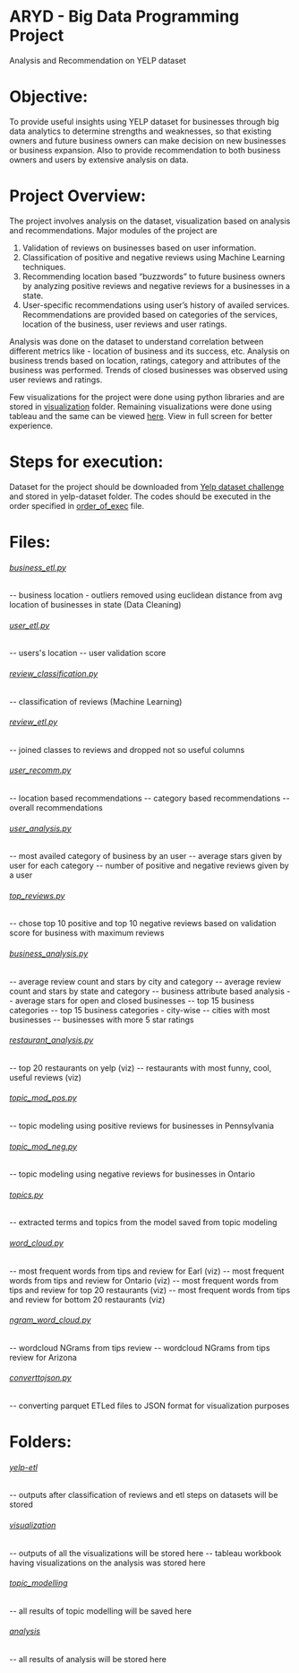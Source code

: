 # ARYD - Big Data Programming Project
Analysis and Recommendation on YELP dataset

# Objective:
To provide useful insights using YELP dataset for businesses through big data analytics to determine strengths and weaknesses, so that existing owners and future business owners can make decision on new businesses or business expansion. Also to provide recommendation to both business owners and users by extensive analysis on data.

# Project Overview:
The project involves analysis on the dataset, visualization based on analysis and recommendations. Major modules of the project are
1. Validation of reviews on businesses based on user information.
2. Classification of positive and negative reviews using Machine Learning techniques.
3. Recommending location based “buzzwords” to future business owners by analyzing positive reviews and negative reviews for a businesses in a state.
4. User-specific recommendations using user’s history of availed services. Recommendations are provided based on categories of the services, location of the business, user reviews and user ratings.

Analysis was done on the dataset to understand correlation between different metrics like - location of business and its success, etc. Analysis on business trends based on location, ratings, category and attributes of the business was performed. Trends of closed businesses was observed using user reviews and ratings.

Few visualizations for the project were done using python libraries and are stored in [visualization](visualization) folder.
Remaining visualizations were done using tableau and the same can be viewed [here](https://public.tableau.com/shared/ZYQGXPHCP?:display_count=yes). View in full screen for better experience. 

# Steps for execution:
Dataset for the project should be downloaded from [Yelp dataset challenge](https://www.yelp.ca/dataset/download) and stored in yelp-dataset folder.
The codes should be executed in the order specified in [order_of_exec](order_of_exec.txt) file.

# Files:

###### [business_etl.py](business_etl.py)
  -- business location - outliers removed using euclidean distance from avg location of businesses in state (Data Cleaning)

###### [user_etl.py](user_etl.py)
  -- users's location
  -- user validation score

###### [review_classification.py](review_classification.py)
  -- classification of reviews (Machine Learning)

###### [review_etl.py](review_etl.py)
  -- joined classes to reviews and dropped not so useful columns

###### [user_recomm.py](user_recomm.py)
  -- location based recommendations
  -- category based recommendations
  -- overall recommendations

###### [user_analysis.py](user_analysis.py)
  -- most availed category of business by an user
  -- average stars given by user for each category
  -- number of positive and negative reviews given by a user

###### [top_reviews.py](top_reviews.py)
  -- chose top 10 positive and top 10 negative reviews based on validation score for business with maximum reviews

###### [business_analysis.py](business_analysis.py)
  -- average review count and stars by city and category
  -- average review count and stars by state and category
  -- business attribute based analysis
  -- average stars for open and closed businesses
  -- top 15 business categories
  -- top 15 business categories - city-wise
  -- cities with most businesses
  -- businesses with more 5 star ratings

###### [restaurant_analysis.py](restaurant_analysis.py)
  -- top 20 restaurants on yelp (viz)
  -- restaurants with most funny, cool, useful reviews (viz)

###### [topic_mod_pos.py](topic_mod_pos.py)
  -- topic modeling using positive reviews for businesses in Pennsylvania

###### [topic_mod_neg.py](topic_mod_neg.py)
  -- topic modeling using negative reviews for businesses in Ontario

###### [topics.py](topics.py)
  -- extracted terms and topics from the model saved from topic modeling

###### [word_cloud.py](word_cloud.py)
  -- most frequent words from tips and review for Earl (viz)
  -- most frequent words from tips and review for Ontario (viz)
  -- most frequent words from tips and review for top 20 restaurants (viz)
  -- most frequent words from tips and review for bottom 20 restaurants (viz)

###### [ngram_word_cloud.py](ngram_word_cloud.py)
  -- wordcloud NGrams from tips review
  -- wordcloud NGrams from tips review for Arizona

###### [converttojson.py](converttojson.py)
  -- converting parquet ETLed files to JSON format for visualization purposes

# Folders:

###### [yelp-etl](yelp-etl)
  -- outputs after classification of reviews and etl steps on datasets will be stored

###### [visualization](visualization)
  -- outputs of all the visualizations will be stored here
  -- tableau workbook having visualizations on the analysis was stored here

###### [topic_modelling](topic_modelling)
  -- all results of topic modelling will be saved here

###### [analysis](analysis)
  -- all results of analysis will be stored here
